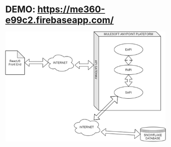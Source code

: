 # DEMO: https://me360-e99c2.firebaseapp.com/

![alt text](http://github.com/prakash96/personality-evaluator/blob/master/arch.png?raw=true)
